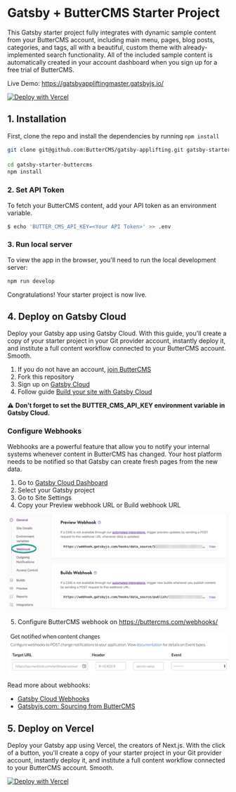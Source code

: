 # Gatsby + ButterCMS Starter Project

This Gatsby starter project fully integrates with dynamic sample content from your ButterCMS account, including main menu, pages, blog posts, categories, and tags, all with a beautiful, custom theme with already-implemented search functionality. All of the included sample content is automatically created in your account dashboard when you sign up for a free trial of ButterCMS.

Live Demo: https://gatsbyappliftingmaster.gatsbyjs.io/

[![Deploy with Vercel](https://vercel.com/button)](https://vercel.com/new/clone?repository-url=https%3A%2F%2Fgithub.com%2FButterCMS%2Fgatsby-applifting&env=BUTTER_CMS_API_KEY&envDescription=Your%20ButterCMS%20API%20Token&envLink=https%3A%2F%2Fbuttercms.com%2Fsettings%2F&project-name=gatsby-starter-buttercms&repo-name=gatsby-applifting&redirect-url=https%3A%2F%2Fbuttercms.com%2Fonboarding%2Fvercel-starter-deploy-callback%2F&production-deploy-hook=Deploy%20Triggered%20from%20ButterCMS&demo-title=ButterCMS%20Gatsby%20Starter&demo-description=Fully%20integrated%20with%20your%20ButterCMS%20account&demo-url=https%3A%2F%2Fgatsby-applifting.vercel.app%2F&demo-image=https://cdn.buttercms.com/r0tGK8xFRti2iRKBJ0eY&repository-name=gatsby-applifting)

## 1. Installation

First, clone the repo and install the dependencies by running `npm install`

```bash
git clone git@github.com:ButterCMS/gatsby-applifting.git gatsby-starter-buttercms

cd gatsby-starter-buttercms
npm install
```

### 2. Set API Token

To fetch your ButterCMS content, add your API token as an environment variable.

```bash
$ echo 'BUTTER_CMS_API_KEY=<Your API Token>' >> .env
```

### 3. Run local server

To view the app in the browser, you'll need to run the local development server:

```bash
npm run develop
```

Congratulations! Your starter project is now live.

## 4. Deploy on Gatsby Cloud

Deploy your Gatsby app using Gatsby Cloud. With this guide, you'll create a copy of your starter project in your Git provider account, instantly deploy it, and institute a full content workflow connected to your ButterCMS account. Smooth.

1. If you do not have an account, [join ButterCMS](https://buttercms.com/join/)
2. Fork this repository
3. Sign up on [Gatsby Cloud](https://www.gatsbyjs.com/dashboard/signup/)
4. Follow guide [Build your site with Gatsby Cloud](https://www.gatsbyjs.com/docs/tutorial/part-1/#build-your-site-with-gatsby-cloud)

⚠️ **Don't forget to set the BUTTER_CMS_API_KEY environment variable in Gatsby Cloud.**

### Configure Webhooks

Webhooks are a powerful feature that allow you to notify your internal systems whenever content in ButterCMS has changed. Your host platform needs to be notified so that Gatsby can create fresh pages from the new data.

1. Go to [Gatsby Cloud Dashboard](https://www.gatsbyjs.com/dashboard)
2. Select your Gatsby project
3. Go to Site Settings
3. Copy your Preview webhook URL or Build webhook URL

![Gatsby Cloud Webhooks](./docs/gatsby-cloud-webhooks.png)

5. Configure ButterCMS webhook on https://buttercms.com/webhooks/

![ButterCMS Webhooks](./docs/buttercms-webhooks.png)

Read more about webhooks:

- [Gatsby Cloud Webhooks](./docs/gatsby-cloud-webhooks.png)
- [Gatsbyjs.com: Sourcing from ButterCMS](https://www.gatsbyjs.com/docs/sourcing-from-buttercms/#webhooks)

## 5. Deploy on Vercel

Deploy your Gatsby app using Vercel, the creators of Next.js. With the click of a button, you'll create a copy of your starter project in your Git provider account, instantly deploy it, and institute a full content workflow connected to your ButterCMS account. Smooth.

[![Deploy with Vercel](https://vercel.com/button)](https://vercel.com/new/clone?repository-url=https%3A%2F%2Fgithub.com%2FButterCMS%2Fgatsby-applifting&env=BUTTER_CMS_API_KEY&envDescription=Your%20ButterCMS%20API%20Token&envLink=https%3A%2F%2Fbuttercms.com%2Fsettings%2F&project-name=gatsby-starter-buttercms&repo-name=gatsby-applifting&redirect-url=https%3A%2F%2Fbuttercms.com%2Fonboarding%2Fvercel-starter-deploy-callback%2F&production-deploy-hook=Deploy%20Triggered%20from%20ButterCMS&demo-title=ButterCMS%20Gatsby%20Starter&demo-description=Fully%20integrated%20with%20your%20ButterCMS%20account&demo-url=https%3A%2F%2Fgatsby-applifting.vercel.app%2F&demo-image=https://cdn.buttercms.com/r0tGK8xFRti2iRKBJ0eY&repository-name=gatsby-applifting)
